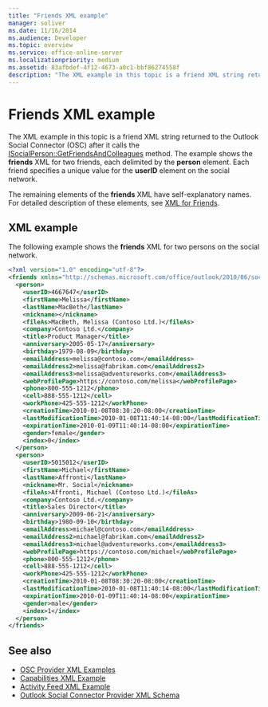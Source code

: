 ```yaml
---
title: "Friends XML example"
manager: soliver
ms.date: 11/16/2014
ms.audience: Developer
ms.topic: overview
ms.service: office-online-server
ms.localizationpriority: medium
ms.assetid: 83afbdef-4f12-4673-a0c1-bbf86274558f
description: "The XML example in this topic is a friend XML string returned to the Outlook Social Connector (OSC) after it calls the ISocialPerson::GetFriendsAndColleagues method. The example shows the friends XML for two friends, each delimited by the person element. Each friend specifies a unique value for the userID element on the social network."
---
```


# Friends XML example

The XML example in this topic is a friend XML string returned to the Outlook Social Connector (OSC) after it calls the [ISocialPerson::GetFriendsAndColleagues](isocialperson-getfriendsandcolleagues.md) method. The example shows the **friends** XML for two friends, each delimited by the **person** element. Each friend specifies a unique value for the **userID** element on the social network. 
  
The remaining elements of the **friends** XML have self-explanatory names. For detailed description of these elements, see [XML for Friends](xml-for-friends.md). 
  
## XML example

The following example shows the **friends** XML for two persons on the social network. 
  
```XML
<?xml version="1.0" encoding="utf-8"?>
<friends xmlns="http://schemas.microsoft.com/office/outlook/2010/06/socialprovider.xsd">
  <person>
    <userID>4667647</userID>
    <firstName>Melissa</firstName>
    <lastName>MacBeth</lastName>
    <nickname></nickname>
    <fileAs>MacBeth, Melissa (Contoso Ltd.)</fileAs>
    <company>Contoso Ltd.</company>
    <title>Product Manager</title>
    <anniversary>2005-05-17</anniversary>
    <birthday>1979-08-09</birthday>
    <emailAddress>melissa@contoso.com</emailAddress>
    <emailAddress2>melissa@fabrikam.com</emailAddress2>
    <emailAddress3>melissa@adventureworks.com</emailAddress3>
    <webProfilePage>https://contoso.com/melissa</webProfilePage>
    <phone>800-555-1212</phone>
    <cell>888-555-1212</cell>
    <workPhone>425-555-1212</workPhone>
    <creationTime>2010-01-08T08:30:20-08:00</creationTime>
    <lastModificationTime>2010-01-08T11:40:14-08:00</lastModificationTime>
    <expirationTime>2010-01-09T11:40:14-08:00</expirationTime>
    <gender>female</gender>
    <index>0</index>
  </person>
  <person>
    <userID>5015012</userID>
    <firstName>Michael</firstName>
    <lastName>Affronti</lastName>
    <nickname>Mr. Social</nickname>
    <fileAs>Affronti, Michael (Contoso Ltd.)</fileAs>
    <company>Contoso Ltd.</company>
    <title>Sales Director</title>
    <anniversary>2009-06-21</anniversary>
    <birthday>1980-09-10</birthday>
    <emailAddress>michael@contoso.com</emailAddress>
    <emailAddress2>michael@fabrikam.com</emailAddress2>
    <emailAddress3>michael@adventureworks.com</emailAddress3>
    <webProfilePage>https://contoso.com/michael</webProfilePage>
    <phone>800-555-1212</phone>
    <cell>888-555-1212</cell>
    <workPhone>425-555-1212</workPhone>
    <creationTime>2010-01-08T08:30:20-08:00</creationTime>
    <lastModificationTime>2010-01-08T11:40:14-08:00</lastModificationTime>
    <expirationTime>2010-01-09T11:40:14-08:00</expirationTime>
    <gender>male</gender>
    <index>1</index>
  </person>
</friends>

```

## See also

- [OSC Provider XML Examples](osc-provider-xml-examples.md)  
- [Capabilities XML Example](capabilities-xml-example.md) 
- [Activity Feed XML Example](activity-feed-xml-example.md) 
- [Outlook Social Connector Provider XML Schema](outlook-social-connector-provider-xml-schema.md)

